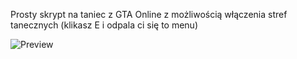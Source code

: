 Prosty skrypt na taniec z GTA Online z możliwością włączenia stref tanecznych (klikasz E i odpala ci się to menu)


![Preview](https://r2.fivemanage.com/5THhxQauna8FJ4GzBHBD7/images/gO0m8xI.png)
